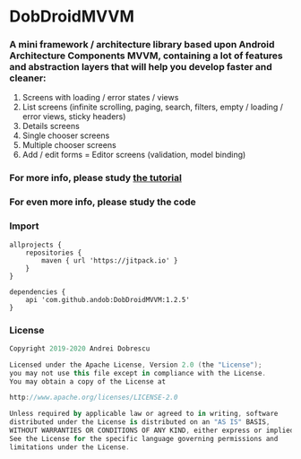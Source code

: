 # DobDroidMVVM

### A mini framework / architecture library based upon Android Architecture Components MVVM, containing a lot of features and abstraction layers that will help you develop faster and cleaner:

1. Screens with loading / error states / views
2. List screens (infinite scrolling, paging, search, filters, empty / loading / error views, sticky headers)
3. Details screens
4. Single chooser screens
5. Multiple chooser screens
6. Add / edit forms = Editor screens (validation, model binding)

### For more info, please study [the tutorial](https://github.com/andob/DobDroidMVVM/blob/master/tutorial/intro.md)

### For even more info, please study the code

### Import

```
allprojects {
    repositories {
        maven { url 'https://jitpack.io' }
    }
}
```
```
dependencies {
    api 'com.github.andob:DobDroidMVVM:1.2.5'
}
```

### License

```kotlin
Copyright 2019-2020 Andrei Dobrescu

Licensed under the Apache License, Version 2.0 (the "License");
you may not use this file except in compliance with the License.
You may obtain a copy of the License at

http://www.apache.org/licenses/LICENSE-2.0

Unless required by applicable law or agreed to in writing, software
distributed under the License is distributed on an "AS IS" BASIS,
WITHOUT WARRANTIES OR CONDITIONS OF ANY KIND, either express or implied.
See the License for the specific language governing permissions and
limitations under the License.
```
